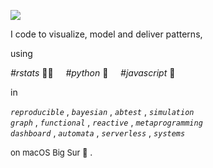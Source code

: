 ![](https://img.shields.io/badge/lifecycle-maturing-blue.svg)

I code to visualize, model and deliver patterns,

using

*#rstats*  🥷🏻 &nbsp;&nbsp;&nbsp; *#python*  🐍   &nbsp;&nbsp;&nbsp; *#javascript*  🍰

in

*`reproducible`* , *`bayesian`* ,  *`abtest`* ,  *`simulation`*   <br>
*`graph`* ,  *`functional`* ,  *`reactive`* ,  *`metaprogramming`*  <br>
*`dashboard`* ,  *`automata`* ,  *`serverless`* ,  *`systems`* <br>

<span style="font-size:small">on macOS  Big Sur  </span>.
